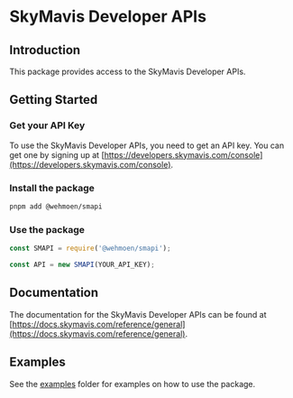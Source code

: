 # SkyMavis Developer APIs

## Introduction

This package provides access to the SkyMavis Developer APIs.

## Getting Started

### Get your API Key

To use the SkyMavis Developer APIs, you need to get an API key. You can get one by signing up at [https://developers.skymavis.com/console](https://developers.skymavis.com/console).

### Install the package

```bash
pnpm add @wehmoen/smapi
```

### Use the package

```js
const SMAPI = require('@wehmoen/smapi');

const API = new SMAPI(YOUR_API_KEY);
```

## Documentation

The documentation for the SkyMavis Developer APIs can be found at [https://docs.skymavis.com/reference/general](https://docs.skymavis.com/reference/general).

## Examples

See the [examples](./examples) folder for examples on how to use the package.
